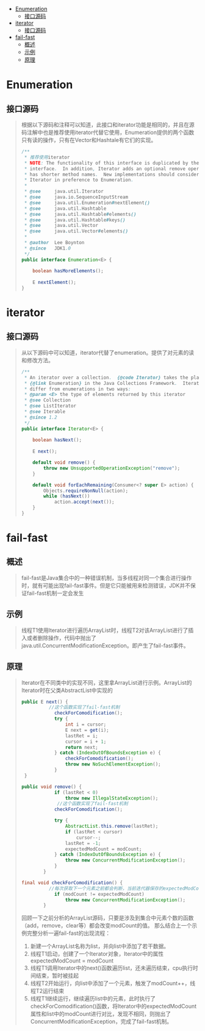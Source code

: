 
* [Enumeration](#enumeration)
  * [接口源码](#%E6%8E%A5%E5%8F%A3%E6%BA%90%E7%A0%81)
* [iterator](#iterator)
  * [接口源码](#%E6%8E%A5%E5%8F%A3%E6%BA%90%E7%A0%81-1)
* [fail\-fast](#fail-fast)
  * [概述](#%E6%A6%82%E8%BF%B0)
  * [示例](#%E7%A4%BA%E4%BE%8B)
  * [原理](#%E5%8E%9F%E7%90%86)

# Enumeration
## 接口源码
> 根据以下源码和注释可以知道，此接口和iterator功能是相同的，并且在源码注解中也是推荐使用iterator代替它使用，Enumeration提供的两个函数只有读的操作，只有在Vector和Hashtale有它们的实现。
>
> ```java
> /**
>  * 推荐使用iterator
>  * NOTE: The functionality of this interface is duplicated by the Iterator
>  * interface.  In addition, Iterator adds an optional remove operation, and
>  * has shorter method names.  New implementations should consider using
>  * Iterator in preference to Enumeration.
>  *
>  * @see     java.util.Iterator
>  * @see     java.io.SequenceInputStream
>  * @see     java.util.Enumeration#nextElement()
>  * @see     java.util.Hashtable
>  * @see     java.util.Hashtable#elements()
>  * @see     java.util.Hashtable#keys()
>  * @see     java.util.Vector
>  * @see     java.util.Vector#elements()
>  *
>  * @author  Lee Boynton
>  * @since   JDK1.0
>  */
> public interface Enumeration<E> {
> 	
>     boolean hasMoreElements();
>     
>     E nextElement();
> }
> ```

# iterator
## 接口源码
> 从以下源码中可以知道，iterator代替了enumeration。提供了对元素的读和修改方法。
>
> ```java
> /**
>  * An iterator over a collection.  {@code Iterator} takes the place of
>  * {@link Enumeration} in the Java Collections Framework.  Iterators
>  * differ from enumerations in two ways:
>  * @param <E> the type of elements returned by this iterator
>  * @see Collection
>  * @see ListIterator
>  * @see Iterable
>  * @since 1.2
>  */
> public interface Iterator<E> {
>     
>     boolean hasNext();
>     
>     E next();
> 
>     default void remove() {
>         throw new UnsupportedOperationException("remove");
>     }
> 
>     default void forEachRemaining(Consumer<? super E> action) {
>         Objects.requireNonNull(action);
>         while (hasNext())
>             action.accept(next());
>     }
> }
> ```

# fail-fast
## 概述
> fail-fast是Java集合中的一种错误机制，当多线程对同一个集合进行操作时，就有可能出现fail-fast事件。但是它只能被用来检测错误，JDK并不保证fail-fast机制一定会发生

## 示例
> 线程T1使用Iterator进行遍历ArrayList时，线程T2对该ArrayList进行了插入或者删除操作，代码中抛出了java.util.ConcurrentModificationException。即产生了fail-fast事件。

## 原理

> Iterator在不同类中的实现不同，这里拿ArrayList进行示例。ArrayList的Iterator时在父类AbstractList中实现的
>
> ```java
> public E next() {
> 			//这个函数实现了fail-fast机制
>             checkForComodification();
>             try {
>                 int i = cursor;
>                 E next = get(i);
>                 lastRet = i;
>                 cursor = i + 1;
>                 return next;
>             } catch (IndexOutOfBoundsException e) {
>                 checkForComodification();
>                 throw new NoSuchElementException();
>             }
>  }
> 
> public void remove() {
>             if (lastRet < 0)
>                 throw new IllegalStateException();
>              //这个函数实现了fail-fast机制
>             checkForComodification();
> 
>             try {
>                 AbstractList.this.remove(lastRet);
>                 if (lastRet < cursor)
>                     cursor--;
>                 lastRet = -1;
>                 expectedModCount = modCount;
>             } catch (IndexOutOfBoundsException e) {
>                 throw new ConcurrentModificationException();
>             }
>         }        
> 
> final void checkForComodification() {
> 			//每次获取下一个元素之前都会判断，当前迭代器保存的expectedModCount和list中的modCount是否相等，不相等就抛出异常
>             if (modCount != expectedModCount)
>                 throw new ConcurrentModificationException();
>         }
> ```
>
> 回顾一下之前分析的ArrayList源码，只要是涉及到集合中元素个数的函数（add，remove，clear等）都会改变modCount的值。
> 那么结合上一个示例完整分析一遍fail-fast的出现流程：
>
> 1. 新建一个ArrayList名称为list，并向list中添加了若干数据。
> 2. 线程T1启动，创建了一个Iterator对象，Iterator中的属性expectedModCount = modCount
> 3. 线程T1调用Iterator中的next()函数遍历list，还未遍历结束，cpu执行时间结束，暂时被挂起
> 4. 线程T2开始运行，向list中添加了一个元素，触发了modCount++，线程T2运行结束
> 5. 线程T1继续运行，继续遍历list中的元素，此时执行了checkForComodification()函数，将Iterator中的expectedModCount 属性和list中的modCount进行对比，发现不相同，则抛出了ConcurrentModificationException，完成了fail-fast机制。